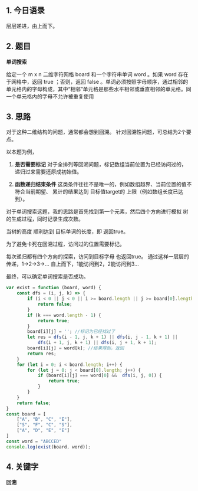 ## 1. 今日语录
层层递进，由上而下。

## 2. 题目
**单词搜索**

给定一个 m x n 二维字符网格 board 和一个字符串单词 word 。如果 word 存在于网格中，返回 true ；否则，返回 false 。单词必须按照字母顺序，通过相邻的单元格内的字母构成，其中“相邻”单元格是那些水平相邻或垂直相邻的单元格。同一个单元格内的字母不允许被重复使用

## 3. 思路
对于这种二维结构的问题，通常都会想到回溯。
针对回溯性问题，可总结为2个要点。

以本题为例，
1. **是否需要标记**
对于全排列等回溯问题，标记数组当前位置为已经访问过的，
递归过来需要还原成初始值。
   
2. **函数递归结束条件**
这类条件往往不是唯一的，例如数组越界、当前位置的值不符合当前期望、
累计的结果达到 目标值target的 上限（例如数组长度已达到）。


对于单词搜索这题，我的思路是首先找到第一个元素，然后四个方向进行模拟
树的生成过程，同时记录生成次数。

当树的高度 顺利达到 目标单词的长度，即 返回true。

为了避免卡死在回溯过程，访问过的位置需要标记。

每次递归都有四个方向的探索，访问到目标字母 也返回true。
通过这样一层层的传递，1->2->3->...
自上而下，1能访问到2，2能访问到3...

最终，可以确定单词搜索是否成功。

```js
var exist = function (board, word) {
    const dfs = (i, j, k) => {
        if (i < 0 || j < 0 || i >= board.length || j >= board[0].length || board[i][j] !== word[k]) {
            return false;
        }
        if (k === word.length - 1) {
            return true;
        }
        board[i][j] = ''; //标记为已经找过了
        let res = dfs(i - 1, j, k + 1) || dfs(i, j - 1, k + 1) ||
            dfs(i + 1, j, k + 1) || dfs(i, j + 1, k + 1);
        board[i][j] = word[k]; //结果得到，返回
        return res;
    }
    for (let i = 0; i < board.length; i++) {
        for (let j = 0; j < board[0].length; j++) {
            if (board[i][j] === word[0] &&  dfs(i, j, 0)) {
                return true;
            }
        }
    }
    return false;
}
const board = [
    ["A", "B", "C", "E"],
    ["S", "F", "C", "S"],
    ["A", "D", "E", "E"]
]
const word = "ABCCED"
console.log(exist(board, word));
```

## 4. 关键字

**回溯**